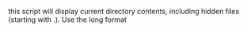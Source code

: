 this script will display current directory contents, including hidden files (starting with .). Use the long format
